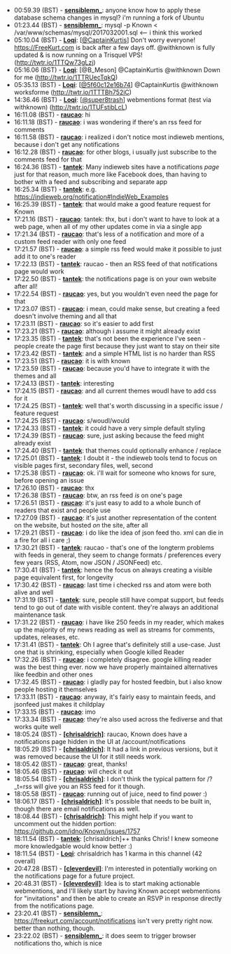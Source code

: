 * <a id="00:59.39">00:59.39 (BST)</a> - __[sensiblemn_](https://github.com/sensiblemn_)__: anyone know how to apply these database schema changes in mysql? i'm running a fork of Ubuntu
* <a id="01:23.44">01:23.44 (BST)</a> - __[sensiblemn_](https://github.com/sensiblemn_)__: mysql -p Known < /var/www/schemas/mysql/2017032001.sql     <-- i think this worked
* <a id="05:10.04">05:10.04 (BST)</a> - __[Loqi](https://github.com/Loqi)__: [<a href="https://twitter.com/CaptainKurtis">@CaptainKurtis</a>] Don't worry everyone! https://FreeKurt.com is back after a few days off. @withknown is fully updated & is now running on a Trisquel VPS! (http://twtr.io/1TTQw73gLzj)
* <a id="05:16.06">05:16.06 (BST)</a> - __[Loqi](https://github.com/Loqi)__: [@B_Meson] @CaptainKurtis @withknown Down for me (http://twtr.io/1TTRUecTqkQ)
* <a id="05:35.13">05:35.13 (BST)</a> - __[Loqi](https://github.com/Loqi)__: [<a href="https://twitter.com/5f60c12e16b74">@5f60c12e16b74</a>] @CaptainKurtis @withknown worksforme (http://twtr.io/1TTTBh752iC)
* <a id="14:36.46">14:36.46 (BST)</a> - __[Loqi](https://github.com/Loqi)__: [<a href="https://twitter.com/super8trash">@super8trash</a>] webmentions format (test via withknown) (http://twtr.io/1TUFstibLcL)
* <a id="16:11.08">16:11.08 (BST)</a> - __[raucao](https://github.com/raucao)__: hi
* <a id="16:11.18">16:11.18 (BST)</a> - __[raucao](https://github.com/raucao)__: i was wondering if there's an rss feed for comments
* <a id="16:11.58">16:11.58 (BST)</a> - __[raucao](https://github.com/raucao)__: i realized i don't notice most indieweb mentions, because i don't get any notifications
* <a id="16:12.28">16:12.28 (BST)</a> - __[raucao](https://github.com/raucao)__: for other blogs, i usually just subscribe to the comments feed for that
* <a id="16:24.36">16:24.36 (BST)</a> - __[tantek](https://github.com/tantek)__: Many indieweb sites have a notifications *page* just for that reason, much more like Facebook does, than having to bother with a feed and subscribing and separate app
* <a id="16:25.34">16:25.34 (BST)</a> - __[tantek](https://github.com/tantek)__: e.g. https://indieweb.org/notification#IndieWeb_Examples
* <a id="16:25.39">16:25.39 (BST)</a> - __[tantek](https://github.com/tantek)__: that would make a good feature request for Known
* <a id="17:21.16">17:21.16 (BST)</a> - __[raucao](https://github.com/raucao)__: tantek: thx, but i don't want to have to look at a web page, when all of my other updates come in via a single app
* <a id="17:21.34">17:21.34 (BST)</a> - __[raucao](https://github.com/raucao)__: that's less of a notification and more of a custom feed reader with only one feed
* <a id="17:21.57">17:21.57 (BST)</a> - __[raucao](https://github.com/raucao)__: a simple rss feed would make it possible to just add it to one's reader
* <a id="17:22.13">17:22.13 (BST)</a> - __[tantek](https://github.com/tantek)__: raucao - then an RSS feed of that notifications page would work
* <a id="17:22.50">17:22.50 (BST)</a> - __[tantek](https://github.com/tantek)__: the notifications page is on your own website after all!
* <a id="17:22.54">17:22.54 (BST)</a> - __[raucao](https://github.com/raucao)__: yes, but you wouldn't even need the page for that
* <a id="17:23.07">17:23.07 (BST)</a> - __[raucao](https://github.com/raucao)__: i mean, could make sense, but creating a feed doesn't involve theming and all that
* <a id="17:23.11">17:23.11 (BST)</a> - __[raucao](https://github.com/raucao)__: so it's easier to add first
* <a id="17:23.21">17:23.21 (BST)</a> - __[raucao](https://github.com/raucao)__: although i assume it might already exist
* <a id="17:23.35">17:23.35 (BST)</a> - __[tantek](https://github.com/tantek)__: that's not been the experience I've seen - people create the page first because they just want to stay on their site
* <a id="17:23.42">17:23.42 (BST)</a> - __[tantek](https://github.com/tantek)__: and a simple HTML list is no harder than RSS
* <a id="17:23.51">17:23.51 (BST)</a> - __[raucao](https://github.com/raucao)__: it is with known
* <a id="17:23.59">17:23.59 (BST)</a> - __[raucao](https://github.com/raucao)__: because you'd have to integrate it with the themes and all
* <a id="17:24.13">17:24.13 (BST)</a> - __[tantek](https://github.com/tantek)__: interesting
* <a id="17:24.15">17:24.15 (BST)</a> - __[raucao](https://github.com/raucao)__: and all current themes woudl have to add css for it
* <a id="17:24.25">17:24.25 (BST)</a> - __[tantek](https://github.com/tantek)__: well that's worth discussing in a specific issue / feature request
* <a id="17:24.25">17:24.25 (BST)</a> - __[raucao](https://github.com/raucao)__: s/woudl/would
* <a id="17:24.33">17:24.33 (BST)</a> - __[tantek](https://github.com/tantek)__: it could have a very simple default styling
* <a id="17:24.39">17:24.39 (BST)</a> - __[raucao](https://github.com/raucao)__: sure, just asking because the feed might already exist
* <a id="17:24.40">17:24.40 (BST)</a> - __[tantek](https://github.com/tantek)__: that themes could optionally enhance / replace
* <a id="17:25.01">17:25.01 (BST)</a> - __[tantek](https://github.com/tantek)__: I doubt it - the indieweb tools tend to focus on visible pages first, secondary files, well, second
* <a id="17:25.38">17:25.38 (BST)</a> - __[raucao](https://github.com/raucao)__: ok. i'll wait for someone who knows for sure, before opening an issue
* <a id="17:26.10">17:26.10 (BST)</a> - __[raucao](https://github.com/raucao)__: thx
* <a id="17:26.38">17:26.38 (BST)</a> - __[raucao](https://github.com/raucao)__: btw, an rss feed *is* on one's page
* <a id="17:26.51">17:26.51 (BST)</a> - __[raucao](https://github.com/raucao)__: it's just easy to add to a whole bunch of readers that exist and people use
* <a id="17:27.09">17:27.09 (BST)</a> - __[raucao](https://github.com/raucao)__: it's just another representation of the content on the website, but hosted *on* the site, after all
* <a id="17:29.21">17:29.21 (BST)</a> - __[raucao](https://github.com/raucao)__: i do like the idea of json feed tho. xml can die in a fire for all i care ;)
* <a id="17:30.21">17:30.21 (BST)</a> - __[tantek](https://github.com/tantek)__: raucao - that's one of the longterm problems with feeds in general, they seem to change formats / preferences every few years (RSS, Atom, now JSON / JSONFeed) etc.
* <a id="17:30.41">17:30.41 (BST)</a> - __[tantek](https://github.com/tantek)__: hence the focus on always creating a visible page equivalent first, for longevity
* <a id="17:30.42">17:30.42 (BST)</a> - __[raucao](https://github.com/raucao)__: last time i checked rss and atom were both alive and well
* <a id="17:31.19">17:31.19 (BST)</a> - __[tantek](https://github.com/tantek)__: sure, people still have compat support, but feeds tend to go out of date with visible content. they're always an additional maintenance task
* <a id="17:31.22">17:31.22 (BST)</a> - __[raucao](https://github.com/raucao)__: i have like 250 feeds in my reader, which makes up the majority of my news reading as well as streams for comments, updates, releases, etc.
* <a id="17:31.41">17:31.41 (BST)</a> - __[tantek](https://github.com/tantek)__: Oh I agree that's definitely still a use-case. Just one that is shrinking, especially when Google killed Reader
* <a id="17:32.26">17:32.26 (BST)</a> - __[raucao](https://github.com/raucao)__: i completely disagree. google killing reader was the best thing ever. now we have properly maintained alternatives like feedbin and other ones
* <a id="17:32.45">17:32.45 (BST)</a> - __[raucao](https://github.com/raucao)__: i gladly pay for hosted feedbin, but i also know people hosting it themselves
* <a id="17:33.11">17:33.11 (BST)</a> - __[raucao](https://github.com/raucao)__: anyway, it's fairly easy to maintain feeds, and jsonfeed just makes it childplay
* <a id="17:33.15">17:33.15 (BST)</a> - __[raucao](https://github.com/raucao)__: imo
* <a id="17:33.34">17:33.34 (BST)</a> - __[raucao](https://github.com/raucao)__: they're also used across the fediverse and that works quite well
* <a id="18:05.24">18:05.24 (BST)</a> - __[[chrisaldrich]](https://github.com/[chrisaldrich])__: raucao, Known does have a notifications page hidden in the UI at /account/notifications
* <a id="18:05.29">18:05.29 (BST)</a> - __[[chrisaldrich]](https://github.com/[chrisaldrich])__: It had a link in previous versions, but it was removed because the UI for it still needs work.
* <a id="18:05.42">18:05.42 (BST)</a> - __[raucao](https://github.com/raucao)__: great, thanks!
* <a id="18:05.46">18:05.46 (BST)</a> - __[raucao](https://github.com/raucao)__: will check it out
* <a id="18:05.54">18:05.54 (BST)</a> - __[[chrisaldrich]](https://github.com/[chrisaldrich])__: I don't think the typical pattern for /?_t=rss will give you an RSS feed for it though.
* <a id="18:05.58">18:05.58 (BST)</a> - __[raucao](https://github.com/raucao)__: running out of juice, need to find power :)
* <a id="18:06.17">18:06.17 (BST)</a> - __[[chrisaldrich]](https://github.com/[chrisaldrich])__: It's possible that needs to be built in, though there are email notifications as well.
* <a id="18:08.44">18:08.44 (BST)</a> - __[[chrisaldrich]](https://github.com/[chrisaldrich])__: This might help if you want to uncomment out the hidden portion: https://github.com/idno/Known/issues/1757
* <a id="18:11.54">18:11.54 (BST)</a> - __[tantek](https://github.com/tantek)__: [chrisaldrich]++ thanks Chris! I knew someone more knowledgable would know better :)
* <a id="18:11.54">18:11.54 (BST)</a> - __[Loqi](https://github.com/Loqi)__: chrisaldrich has 1 karma in this channel (42 overall)
* <a id="20:47.28">20:47.28 (BST)</a> - __[[cleverdevil]](https://github.com/[cleverdevil])__: I'm interested in potentially working on the notifications page for a future project.
* <a id="20:48.31">20:48.31 (BST)</a> - __[[cleverdevil]](https://github.com/[cleverdevil])__: Idea is to start making actionable webmentions, and I'll likely start by having Known accept webmentions for "invitations" and then be able to create an RSVP in response directly from the notifications page.
* <a id="23:20.41">23:20.41 (BST)</a> - __[sensiblemn_](https://github.com/sensiblemn_)__: https://freekurt.com/account/notifications isn't very pretty right now. better than nothing, though.
* <a id="23:22.02">23:22.02 (BST)</a> - __[sensiblemn_](https://github.com/sensiblemn_)__: it does seem to trigger browser notifications tho, which is nice
